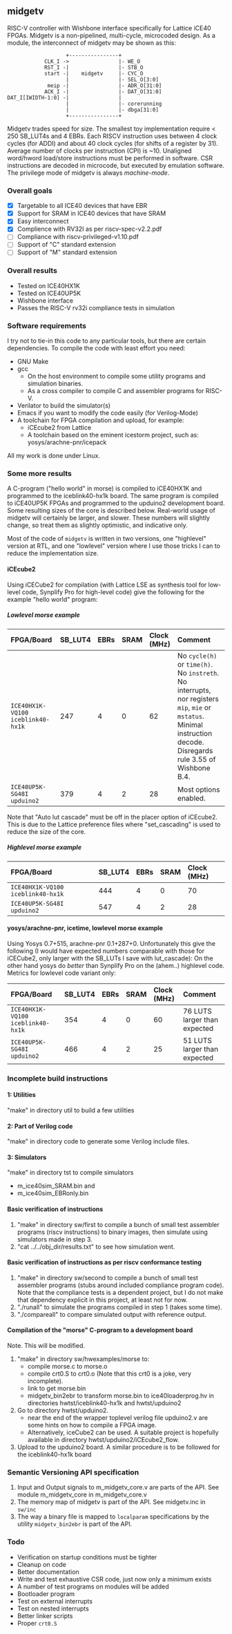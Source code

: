 ## midgetv

RISC-V controller with Wishbone interface specifically for Lattice
iCE40 FPGAs. Midgetv is a non-pipelined, multi-cycle, microcoded design. As a
module, the interconnect of midgetv may be shown as this:

   
                       +----------------+
                CLK_I ->                |- WE_O
                RST_I -|                |- STB_O
                start -|    midgetv     |- CYC_O
                       |                |- SEL_O[3:0] 
                 meip -|                |- ADR_O[31:0]
                ACK_I -|                |- DAT_O[31:0]
    DAT_I[IWIDTH-1:0] -|                |
                       |                |- corerunning
                       |                |- dbga[31:0]
                       +----------------+

Midgetv trades speed for size. The smallest toy implementation require
< 250 SB_LUT4s and 4 EBRs. Each RISCV instruction uses between 4 clock
cycles (for ADDI) and about 40 clock cycles (for shifts of a register
by 31). Average number of clocks per instruction (CPI) is
~10. Unaligned word/hword load/store instructions must be performed in
software. CSR instructions are decoded in microcode, but executed by
emulation software. The privilege mode of midgetv is always
*machine-mode*.

### Overall goals 
 -  [x] Targetable to all ICE40 devices that have EBR
 -  [x] Support for SRAM in ICE40 devices that have SRAM
 -  [x] Easy interconnect
 -  [x] Complience with RV32I as per riscv-spec-v2.2.pdf
 -  [ ] Compliance with riscv-privileged-v1.10.pdf
 -  [ ] Support of "C" standard extension
 -  [ ] Support of "M" standard extension

### Overall results
  - Tested on ICE40HX1K
  - Tested on ICE40UP5K
  - Wishbone interface
  - Passes the RISC-V rv32i compliance tests in simulation
 

### Software requirements

I try not to tie-in this code to any particular tools, but there are
certain dependencies. To compile the code with least effort you need:

- GNU Make
- gcc
  - On the host environment to compile some utility programs and simulation binaries.
  - As a cross compiler to compile C and assembler programs for RISC-V.
- Verilator to build the simulator(s)
- Emacs if you want to modify the code easily (for Verilog-Mode)
- A toolchain for FPGA compilation and upload, for example:
  - iCEcube2 from Lattice
  - A toolchain based on the eminent icestorm project, such as: yosys/arachne-pnr/icepack

All my work is done under Linux.
  

### Some more results

A C-program ("hello world" in morse) is compiled to iCE40HX1K and
programmed to the iceblink40-hx1k board.  The same program is compiled
to iCE40UP5K FPGAs and programmed to the upduino2 development
board. Some resulting sizes of the core is described below.
Real-world usage of midgetv will certainly be larger, and
slower. These numbers will slightly change, so treat them as slightly
optimistic, and indicative only.

Most of the code of `midgetv` is written in two versions, one
"highlevel" version at RTL, and one "lowlevel" version where I use
those tricks I can to reduce the implementation size.

#### iCEcube2

Using iCECube2 for compilation (with Lattice LSE as synthesis tool for
low-level code, Synplify Pro for high-level code) give the following
for the example "hello world" program:

##### Lowlevel morse example
FPGA/Board                          | SB_LUT4  | EBRs | SRAM | Clock  (MHz)  | Comment
:---------------------------------- | :------- | :--- | :--- | :---------- | :-------------------------
`ICE40HX1K-VQ100` `iceblink40-hx1k` | 247 | 4 | 0 | 62 | No `cycle(h)` or `time(h)`. No `instreth`. No interrupts, nor registers `mip`, `mie` or `mstatus`. Minimal instruction decode. Disregards rule 3.55 of Wishbone B.4.
`ICE40UP5K-SG48I` `upduino2`        | 379 | 4 | 2 | 28 | Most options enabled.

Note that "Auto lut cascade" must be off in the placer option of
iCEcube2. This is due to the Lattice preference files where
"set_cascading" is used to reduce the size of the core.

##### Highlevel morse example
FPGA/Board                          | SB_LUT4  | EBRs | SRAM | Clock  (MHz)  
:---------------------------------- | :------- | :--- | :--- | :----------  
`ICE40HX1K-VQ100` `iceblink40-hx1k` | 444 | 4 | 0 | 70 
`ICE40UP5K-SG48I` `upduino2`        | 547 | 4 | 2 | 28


#### yosys/arachne-pnr, icetime, lowlevel morse example
Using Yosys 0.7+515, arachne-pnr 0.1+287+0.
Unfortunately this give the following
(I would have expected numbers comparable with those for iCECube2, only larger with the SB_LUTs
I save with lut_cascade): On the other hand yosys do *better* than Synplify Pro on the (ahem..) highlevel code.
Metrics for lowlevel code variant only:

FPGA/Board                          | SB_LUT4   | EBRs | SRAM | Clock (MHz) | Comment
:---------------------------------- | :------- | :--- | :--- | :---------- | :-------------------------
`ICE40HX1K-VQ100` `iceblink40-hx1k` | 354  |  4   |  0   | 60 | 76 LUTS larger than expected
`ICE40UP5K-SG48I` `upduino2`        | 466  |  4   |  2   | 25 | 51 LUTS larger than expected


### Incomplete build instructions

#### 1: Utilities
"make" in directory util to build a few utilities

#### 2: Part of Verilog code
"make" in directory code to generate some Verilog include files.

#### 3: Simulators
"make" in directory tst to compile simulators
 - m_ice40sim_SRAM.bin and
 - m_ice40sim_EBRonly.bin


#### Basic verification of instructions
1. "make" in directory sw/first to compile a bunch of small test
   assembler programs (riscv instructions) to binary images, then
   simulate using simulators made in step 3.
2. "cat ../../obj_dir/results.txt" to see how simulation went.

#### Basic verification of instructions as per riscv conformance testing
1. "make" in directory sw/second to compile a bunch of small test
   assembler programs (stubs around included compliance program code).
   Note that the compliance tests is a dependent project, but I do
   not make that dependency explicit in this project, at least not
   for now.
2. "./runall" to simulate the programs compiled in step 1 (takes some time).
3. "./compareall" to compare simulated output with reference output.

#### Compilation of the "morse" C-program to a development board
Note. This will be modified.
1. "make" in directory sw/hwexamples/morse to:
   - compile morse.c to morse.o
   - compile crt0.S to crt0.o (Note that this crt0 is a joke, very incomplete).
   - link to get morse.bin
   - midgetv_bin2ebr to transform morse.bin to ice40loaderprog.hv in
     directories hwtst/iceblink40-hx1k and hwtst/upduino2
1. Go to directory hwtst/upduino2.
   - near the end of the wrapper toplevel
     verilog file upduino2.v are some hints on how to compile a FPGA image.
   - Alternatively, iceCube2 can be used. A suitable project is hopefully
      available in directory hwtst/upduino2/iCEcube2_flow.
1. Upload to the upduino2 board. A similar procedure is to be followed for
   the iceblink40-hx1k board
   

### Semantic Versioning API specification
1. Input and Output signals to m_midgetv_core.v are parts of the API.
   See module m_midgetv_core in m_midgetv_core.v
2. The memory map of midgetv is part of the API. See midgetv.inc in `sw/inc`
3. The way a binary file is mapped to `localparam` specifications by the
   utility `midgetv_bin2ebr` is part of the API.


### Todo

- Verification on startup conditions must be tighter
- Cleanup on code
- Better documentation
- Write and test exhaustive CSR code, just now only a minimum exists
- A number of test programs on modules will be added
- Bootloader program
- Test on external interrupts
- Test on nested interrupts
- Better linker scripts
- Proper `crt0.S`

